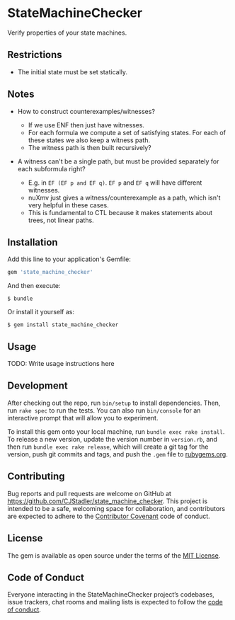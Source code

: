 # StateMachineChecker

Verify properties of your state machines.

## Restrictions

- The initial state must be set statically.

## Notes

- How to construct counterexamples/witnesses?
  - If we use ENF then just have witnesses.
  - For each formula we compute a set of satisfying states. For each of these
    states we also keep a witness path.
  - The witness path is then built recursively?

- A witness can't be a single path, but must be provided separately for each
  subformula right?
  - E.g. in `EF (EF p and EF q)`. `EF p` and `EF q` will have different
    witnesses.
  - nuXmv just gives a witness/counterexample as a path, which isn't very
    helpful in these cases.
  - This is fundamental to CTL because it makes statements about trees, not
    linear paths.

## Installation

Add this line to your application's Gemfile:

```ruby
gem 'state_machine_checker'
```

And then execute:

    $ bundle

Or install it yourself as:

    $ gem install state_machine_checker

## Usage

TODO: Write usage instructions here

## Development

After checking out the repo, run `bin/setup` to install dependencies. Then, run `rake spec` to run the tests. You can also run `bin/console` for an interactive prompt that will allow you to experiment.

To install this gem onto your local machine, run `bundle exec rake install`. To release a new version, update the version number in `version.rb`, and then run `bundle exec rake release`, which will create a git tag for the version, push git commits and tags, and push the `.gem` file to [rubygems.org](https://rubygems.org).

## Contributing

Bug reports and pull requests are welcome on GitHub at https://github.com/CJStadler/state_machine_checker. This project is intended to be a safe, welcoming space for collaboration, and contributors are expected to adhere to the [Contributor Covenant](http://contributor-covenant.org) code of conduct.

## License

The gem is available as open source under the terms of the [MIT License](https://opensource.org/licenses/MIT).

## Code of Conduct

Everyone interacting in the StateMachineChecker project’s codebases, issue trackers, chat rooms and mailing lists is expected to follow the [code of conduct](https://github.com/CJStadler/state_machine_checker/blob/master/CODE_OF_CONDUCT.md).
